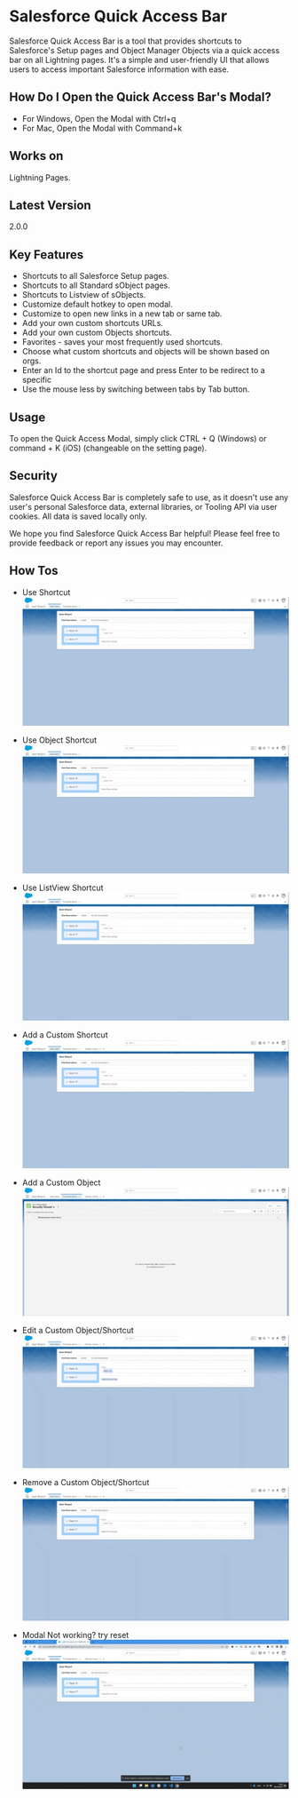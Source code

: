 # Salesforce Quick Access Bar

Salesforce Quick Access Bar is a tool that provides shortcuts to Salesforce's Setup pages and Object Manager Objects via a quick access bar on all Lightning pages. It's a simple and user-friendly UI that allows users to access important Salesforce information with ease.

## How Do I Open the Quick Access Bar's Modal?
- For Windows, Open the Modal with Ctrl+q
- For Mac, Open the Modal with Command+k

## Works on

Lightning Pages.

## Latest Version

2.0.0

## Key Features

- Shortcuts to all Salesforce Setup pages.
- Shortcuts to all Standard sObject pages.
- Shortcuts to Listview of sObjects.
- Customize default hotkey to open modal.
- Customize to open new links in a new tab or same tab.
- Add your own custom shortcuts URLs.
- Add your own custom Objects shortcuts.
- Favorites - saves your most frequently used shortcuts.
- Choose what custom shortcuts and objects will be shown based on orgs.
- Enter an Id to the shortcut page and press Enter to be redirect to a specific
- Use the mouse less by switching between tabs by Tab button.

## Usage

To open the Quick Access Modal, simply click CTRL + Q (Windows) or command + K (iOS) (changeable on the setting page).

## Security

Salesforce Quick Access Bar is completely safe to use, as it doesn't use any user's personal Salesforce data, external libraries, or Tooling API via user cookies. All data is saved locally only.

We hope you find Salesforce Quick Access Bar helpful! Please feel free to provide feedback or report any issues you may encounter.


## How Tos

-  Use Shortcut
![Use Shortcut](https://github.com/bigkemp/Salesforce-Quick-Access-Bar/blob/main/resources/Shortcut%20Example.gif?raw=true)

-  Use Object Shortcut
![Use Object](https://github.com/bigkemp/Salesforce-Quick-Access-Bar/blob/main/resources/Listview%20Shortcut%20Example.gif?raw=true)

-  Use ListView Shortcut
![Use ListView](https://github.com/bigkemp/Salesforce-Quick-Access-Bar/blob/main/resources/Listview%20Shortcut%20Example.gif?raw=true)

-  Add a Custom Shortcut
![Add a Custom Shortcut](https://github.com/bigkemp/Salesforce-Quick-Access-Bar/blob/main/resources/Add%20shortcut.gif?raw=true)

-  Add a Custom Object
![Add a Custom Object](https://github.com/bigkemp/Salesforce-Quick-Access-Bar/blob/main/resources/Add%20Objs.gif?raw=true)

-  Edit a Custom Object/Shortcut
![Edit a Custom Object Shortcut](https://github.com/bigkemp/Salesforce-Quick-Access-Bar/blob/main/resources/Edit%20saved%20Objs.gif?raw=true)

-  Remove a Custom Object/Shortcut
![Remove a Custom Object Shortcut](https://github.com/bigkemp/Salesforce-Quick-Access-Bar/blob/main/resources/Removing%20a%20saved%20Shortut.gif?raw=true)

-  Modal Not working? try reset
![Use Reset](https://github.com/bigkemp/Salesforce-Quick-Access-Bar/blob/main/resources/Reset%20exmaple.gif?raw=true)
